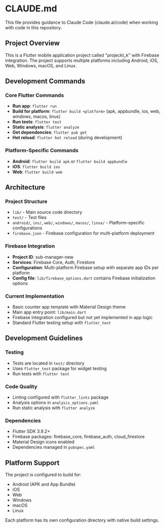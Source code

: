 # CLAUDE.md

This file provides guidance to Claude Code (claude.ai/code) when working with code in this repository.

## Project Overview

This is a Flutter mobile application project called "projeckt_k" with Firebase integration. The project supports multiple platforms including Android, iOS, Web, Windows, macOS, and Linux.

## Development Commands

### Core Flutter Commands
- **Run app**: `flutter run`
- **Build for platform**: `flutter build <platform>` (apk, appbundle, ios, web, windows, macos, linux)
- **Run tests**: `flutter test`
- **Static analysis**: `flutter analyze`
- **Get dependencies**: `flutter pub get`
- **Hot reload**: `flutter hot reload` (during development)

### Platform-Specific Commands
- **Android**: `flutter build apk` or `flutter build appbundle`
- **iOS**: `flutter build ios`
- **Web**: `flutter build web`

## Architecture

### Project Structure
- `lib/` - Main source code directory
- `test/` - Test files
- `android/`, `ios/`, `web/`, `windows/`, `macos/`, `linux/` - Platform-specific configurations
- `firebase.json` - Firebase configuration for multi-platform deployment

### Firebase Integration
- **Project ID**: sub-manager-new
- **Services**: Firebase Core, Auth, Firestore
- **Configuration**: Multi-platform Firebase setup with separate app IDs per platform
- **Config file**: `lib/firebase_options.dart` contains Firebase initialization options

### Current Implementation
- Basic counter app template with Material Design theme
- Main app entry point: `lib/main.dart`
- Firebase integration configured but not yet implemented in app logic
- Standard Flutter testing setup with `flutter_test`

## Development Guidelines

### Testing
- Tests are located in `test/` directory
- Uses `flutter_test` package for widget testing
- Run tests with `flutter test`

### Code Quality
- Linting configured with `flutter_lints` package
- Analysis options in `analysis_options.yaml`
- Run static analysis with `flutter analyze`

### Dependencies
- Flutter SDK 3.9.2+
- Firebase packages: firebase_core, firebase_auth, cloud_firestore
- Material Design icons enabled
- Dependencies managed in `pubspec.yaml`

## Platform Support

The project is configured to build for:
- Android (APK and App Bundle)
- iOS
- Web
- Windows
- macOS
- Linux

Each platform has its own configuration directory with native build settings.